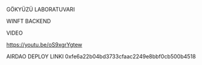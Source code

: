 GÖKYÜZÜ LABORATUVARI

WINFT BACKEND

VIDEO

https://youtu.be/oS9xgrYgtew

AIRDAO DEPLOY LINKI
0xfe6a22b04bd3733cfaac2249e8bbf0cb500b4518